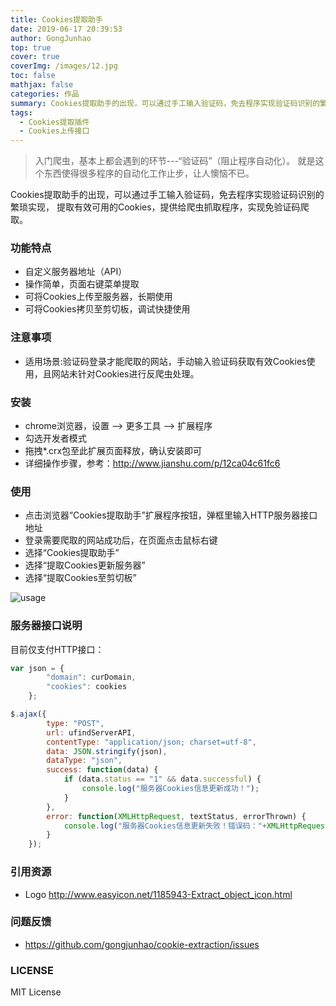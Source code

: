 ```yaml
---
title: Cookies提取助手
date: 2019-06-17 20:39:53
author: GongJunhao
top: true
cover: true
coverImg: /images/12.jpg
toc: false
mathjax: false
categories: 作品
summary: Cookies提取助手的出现，可以通过手工输入验证码，免去程序实现验证码识别的繁琐实现，提取有效可用的Cookies，提供给爬虫抓取程序，实现免验证码爬取。
tags:
  - Cookies提取插件
  - Cookies上传接口
---
```


> 入门爬虫，基本上都会遇到的环节---“验证码”（阻止程序自动化）。
就是这个东西使得很多程序的自动化工作止步，让人懊恼不已。

Cookies提取助手的出现，可以通过手工输入验证码，免去程序实现验证码识别的繁琐实现，
提取有效可用的Cookies，提供给爬虫抓取程序，实现免验证码爬取。

### 功能特点
* 自定义服务器地址（API）
* 操作简单，页面右键菜单提取
* 可将Cookies上传至服务器，长期使用
* 可将Cookies拷贝至剪切板，调试快捷使用

### 注意事项
* 适用场景:验证码登录才能爬取的网站，手动输入验证码获取有效Cookies使用，且网站未针对Cookies进行反爬虫处理。

### 安装
* chrome浏览器，设置 --> 更多工具 --> 扩展程序
* 勾选开发者模式
* 拖拽*.crx包至此扩展页面释放，确认安装即可
* 详细操作步骤，参考：http://www.jianshu.com/p/12ca04c61fc6

### 使用
* 点击浏览器“Cookies提取助手”扩展程序按钮，弹框里输入HTTP服务器接口地址
* 登录需要爬取的网站成功后，在页面点击鼠标右键
* 选择“Cookies提取助手”
* 选择“提取Cookies更新服务器”
* 选择“提取Cookies至剪切板”

![usage](https://github.com/gongjunhao/cookie-extraction/blob/master/doc/usage.gif)

### 服务器接口说明
目前仅支付HTTP接口：
```javascript
var json = {
        "domain": curDomain,
        "cookies": cookies
    };

$.ajax({
        type: "POST",
        url: ufindServerAPI,
        contentType: "application/json; charset=utf-8",
        data: JSON.stringify(json),
        dataType: "json",
        success: function(data) {
            if (data.status == "1" && data.successful) {
                console.log("服务器Cookies信息更新成功！");
            }
        },
        error: function(XMLHttpRequest, textStatus, errorThrown) {
            console.log("服务器Cookies信息更新失败！错误码："+XMLHttpRequest.status);
        }
    });
```

### 引用资源
* Logo http://www.easyicon.net/1185943-Extract_object_icon.html

### 问题反馈
* https://github.com/gongjunhao/cookie-extraction/issues

### LICENSE
    
MIT License
